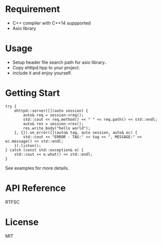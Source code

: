 # Requirement
* C++ compiler with C++14 suppported
* Asio library

# Usage
* Setup header file search path for asio library..
* Copy ehttpd.hpp to your project.
* include it and enjoy yourself.

# Getting Start
```
try {
    ehttpd::server([](auto session) {
        auto& req = session->req();
        std::cout << req.method() << " " << req.path() << std::endl;
        auto& res = session->res();
        res.write_body("hello world");
    }, {}).on_error([](auto& tag, auto session, auto& ec) {
        std::cout << "ERROR - TAG:" << tag << ", MESSAGE:" << ec.message() << std::endl;
    }).listen();
} catch (const std::exception& e) {
    std::cout << e.what() << std::endl;
}
```
See examples for more details.

# API Reference
RTFSC

# License
MIT